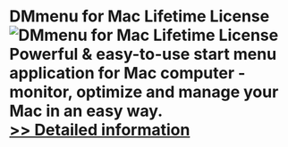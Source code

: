# DMmenu for Mac Lifetime License<br />![DMmenu for Mac Lifetime License](https://mycommerce.akamaized.net/api/pimages/P300983302/BIG/300983302.PNG)<br />Powerful & easy-to-use start menu application for Mac computer - monitor, optimize and manage your Mac in an easy way.<br />[>> Detailed information](https://secure.shareit.com/shareit/product.html?productid=300983302&affiliateid=200057808)